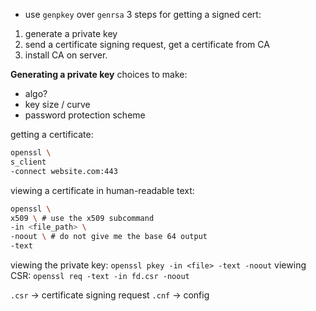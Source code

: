 - use `genpkey` over `genrsa`
3 steps for getting a signed cert:
1. generate a private key
2. send a certificate signing request, get a certificate from CA
3. install CA on server.

**Generating a private key**
choices to make: 
- algo? 
- key size / curve
- password protection scheme

getting a certificate:
```bash
openssl \
s_client
-connect website.com:443
```

viewing a certificate in human-readable text:
```bash
openssl \
x509 \ # use the x509 subcommand
-in <file_path> \
-noout \ # do not give me the base 64 output
-text
```

viewing the private key: `openssl pkey -in <file> -text -noout`
viewing CSR: `openssl req -text -in fd.csr -noout`

`.csr` -> certificate signing request
`.cnf` -> config
